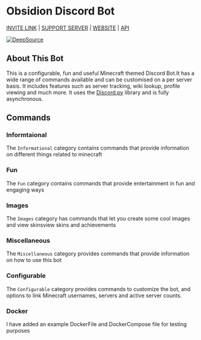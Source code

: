 # Obsidion Discord Bot

[INVITE LINK](https://discordapp.com/oauth2/authorize?client_id=691589447074054224&scope=bot&permissions=314448) | [SUPPORT SERVER](https://discord.gg/invite/7BRD7s6) | [WEBSITE](https://obsidion.bowie-co.nz) | [API](https://api.bowie-co.nz)

[![DeepSource](https://static.deepsource.io/deepsource-badge-light-mini.svg)](https://deepsource.io/gh/Darkflame72/Obsidion/?ref=repository-badge)

## About This Bot

This is a configurable, fun and useful Minecraft themed Discord Bot.It has a wide range of commands available and can be customised on a per server basis. It includes features such as server tracking, wiki lookup, profile viewing and much more. It uses the [Discord.py](https://github.com/Rapptz/discord.py) library and is fully asynchronous.

## Commands

### Informtaional

The `Informational` category contains commands that provide information on different things related to minecraft

### Fun

The `Fun` category contains commands that provide entertainment in fun and engaging ways

### Images

The `Images` category has commands that let you create some cool images and view skinsview skins and achievements

### Miscellaneous

The `Miscellaneous` category provides commands that provide information on how to use this bot

### Configurable

The `Configurable` category provides commands to customize the bot, and options to link Minecraft usernames, servers and active server counts.

### Docker

I have added an example DockerFile and DockerCompose file for testing purposes

